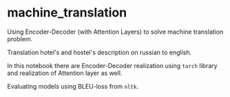 # machine_translation
Using Encoder-Decoder (with Attention Layers) to solve machine translation problem.

Translation hotel's and hostel's description on russian to english.

In this notebook there are Encoder-Decoder realization using ```torch``` library and realization of Attention layer as well.

Evaluating models using BLEU-loss from ```nltk```. 
